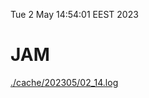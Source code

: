 Tue  2 May 14:54:01 EEST 2023
# JAM
<a href='./cache/202305/02_14.log'>./cache/202305/02_14.log</a>
